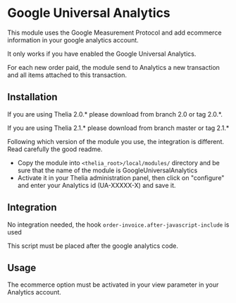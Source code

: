 # Google Universal Analytics

This module uses the Google Measurement Protocol and add ecommerce information in your google analytics account.

It only works if you have enabled the Google Universal Analytics.

For each new order paid, the module send to Analytics a new transaction and all items attached to this transaction.

## Installation

If you are using Thelia 2.0.* please download from branch 2.0 or tag 2.0.*.

If you are using Thelia 2.1.* please download from branch master or tag 2.1.*

Following which version of the module you use, the integration is different. Read carefully the good readme.

- Copy the module into ```<thelia_root>/local/modules/``` directory and be sure that the name of the module is GoogleUniversalAnalytics
- Activate it in your Thelia administration panel, then click on "configure" and enter your Analytics id (UA-XXXXX-X) and save it.

## Integration

No integration needed, the hook ```order-invoice.after-javascript-include``` is used

This script must be placed after the google analytics code.

## Usage

The ecommerce option must be activated in your view parameter in your Analytics account.